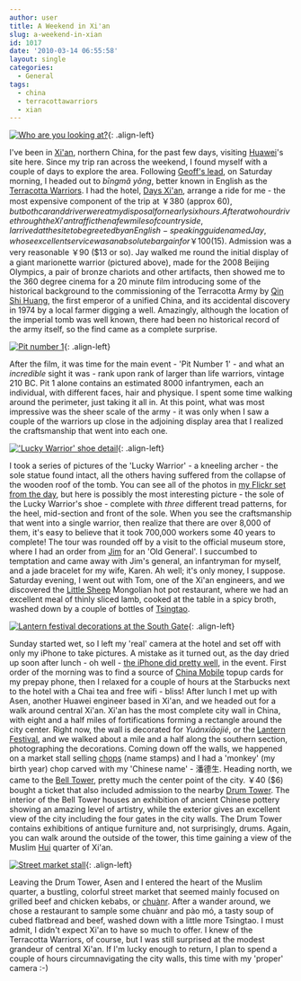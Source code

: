 ```yaml
---
author: user
title: A Weekend in Xi'an
slug: a-weekend-in-xian
id: 1017
date: '2010-03-14 06:55:58'
layout: single
categories:
  - General
tags:
  - china
  - terracottawarriors
  - xian
---
```


[![Who are you looking at?](http://farm5.static.flickr.com/4028/4428903639_a39a0be196_m.jpg)](http://www.flickr.com/photos/superpat/4428903639/ "Who are you looking at? by superpat7, on Flickr"){: .align-left}

I've been in [Xi'an](http://en.wikipedia.org/wiki/Xi%27an), northern China, for the past few days, visiting [Huawei](http://www.huawei.com/)'s site here. Since my trip ran across the weekend, I found myself with a couple of days to explore the area. Following [Geoff's lead](http://geoffarnold.com/?p=3580), on Saturday morning, I headed out to _bīngmǎ yǒng_, better known in English as the [Terracotta Warriors](http://en.wikipedia.org/wiki/Terra-cotta_Army). I had the hotel, [Days Xi'an](http://www.daysinn.cn/English/hotel/13a.htm), arrange a ride for me - the most expensive component of the trip at ￥380 (approx $60), but both car and driver were at my disposal for nearly six hours. After a two hour drive through the Xi'an traffic then a few miles of countryside, I arrived at the site to be greeted by an English-speaking guide named Jay, whose excellent service was an absolute bargain for ￥100 ($15). Admission was a very reasonable ￥90 ($13 or so). Jay walked me round the initial display of a giant marionette warrior (pictured above), made for the 2008 Beijing Olympics, a pair of bronze chariots and other artifacts, then showed me to the 360 degree cinema for a 20 minute film introducing some of the historical background to the commissioning of the Terracotta Army by [Qin Shi Huang](http://en.wikipedia.org/wiki/Qin_Shi_Huang), the first emperor of a unified China, and its accidental discovery in 1974 by a local farmer digging a well. Amazingly, although the location of the imperial tomb was well known, there had been no historical record of the army itself, so the find came as a complete surprise.

[![Pit number 1](http://farm3.static.flickr.com/2763/4429687442_af7d9d9b3e_m.jpg)](http://www.flickr.com/photos/superpat/4429687442/ "Pit number 1 by superpat7, on Flickr"){: .align-left}

After the film, it was time for the main event - 'Pit Number 1' - and what an _incredible_ sight it was - rank upon rank of larger than life warriors, vintage 210 BC. Pit 1 alone contains an estimated 8000 infantrymen, each an individual, with different faces, hair and physique. I spent some time walking around the perimeter, just taking it all in. At this point, what was most impressive was the sheer scale of the army - it was only when I saw a couple of the warriors up close in the adjoining display area that I realized the craftsmanship that went into each one.

[!['Lucky Warrior' shoe detail](http://farm3.static.flickr.com/2722/4429791654_8437a35873_m.jpg)](http://www.flickr.com/photos/superpat/4429791654/ "'Lucky Warrior' shoe detail by superpat7, on Flickr"){: .align-left}

I took a series of pictures of the 'Lucky Warrior' - a kneeling archer - the sole statue found intact, all the others having suffered from the collapse of the wooden roof of the tomb. You can see all of the photos in [my Flickr set from the day](http://www.flickr.com/photos/superpat/sets/72157623487285067/), but here is possibly the most interesting picture - the sole of the Lucky Warrior's shoe - complete with _three_ different tread patterns, for the heel, mid-section and front of the sole. When you see the craftsmanship that went into a single warrior, then realize that there are over 8,000 of them, it's easy to believe that it took 700,000 workers some 40 years to complete! The tour was rounded off by a visit to the official museum store, where I had an order from [Jim](http://www.cryptoclarity.com/James_P_Hughes/James_P_Hughes.html) for an 'Old General'. I succumbed to temptation and came away with Jim's general, an infantryman for myself, and a jade bracelet for my wife, Karen. Ah well; it's only money, I suppose. Saturday evening, I went out with Tom, one of the Xi'an engineers, and we discovered the [Little Sheep](http://www.littlesheephotpot.com/) Mongolian hot pot restaurant, where we had an excellent meal of thinly sliced lamb, cooked at the table in a spicy broth, washed down by a couple of bottles of [Tsingtao](http://www.tsingtaobeer.com/).

[![Lantern festival decorations at the South Gate](http://farm5.static.flickr.com/4025/4431309431_71c319a8b1_m.jpg)](http://www.flickr.com/photos/superpat/4431309431/ "Lantern festival decorations at the South Gate by superpat7, on Flickr"){: .align-left}

Sunday started wet, so I left my 'real' camera at the hotel and set off with only my iPhone to take pictures. A mistake as it turned out, as the day dried up soon after lunch - oh well - [the iPhone did pretty well](http://www.flickr.com/photos/superpat/sets/72157623617444708/), in the event. First order of the morning was to find a source of [China Mobile](http://www.chinamobile.com/en/mainland/) topup cards for my prepay phone, then I relaxed for a couple of hours at the Starbucks next to the hotel with a Chai tea and free wifi - bliss! After lunch I met up with Asen, another Huawei engineer based in Xi'an, and we headed out for a walk around central Xi'an. Xi'an has the most complete city wall in China, with eight and a half miles of fortifications forming a rectangle around the city center. Right now, the wall is decorated for _Yuánxiāojié_, or the [Lantern Festival](http://en.wikipedia.org/wiki/Lantern_Festival), and we walked about a mile and a half along the southern section, photographing the decorations. Coming down off the walls, we happened on a market stall selling [chops](http://en.wikipedia.org/wiki/Seal_%28East_Asia%29) (name stamps) and I had a 'monkey' (my birth year) chop carved with my 'Chinese name' - 潘德生. Heading north, we came to the [Bell Tower](http://en.wikipedia.org/wiki/Bell_Tower_of_Xi%27an), pretty much the center point of the city. ￥40 ($6) bought a ticket that also included admission to the nearby [Drum Tower](http://en.wikipedia.org/wiki/Drum_Tower_of_Xi%27an). The interior of the Bell Tower houses an exhibition of ancient Chinese pottery showing an amazing level of artistry, while the exterior gives an excellent view of the city including the four gates in the city walls. The Drum Tower contains exhibitions of antique furniture and, not surprisingly, drums. Again, you can walk around the outside of the tower, this time gaining a view of the Muslim [Hui](http://en.wikipedia.org/wiki/Hui_people) quarter of Xi'an.

[![Street market stall](http://farm3.static.flickr.com/2742/4431376673_eef24ac9a1_m.jpg)](http://www.flickr.com/photos/superpat/4431376673/ "Street market stall by superpat7, on Flickr"){: .align-left}

Leaving the Drum Tower, Asen and I entered the heart of the Muslim quarter, a bustling, colorful street market that seemed mainly focused on grilled beef and chicken kebabs, or [chuànr](http://en.wikipedia.org/wiki/Chuanr). After a wander around, we chose a restaurant to sample some chuànr and pào mó, a tasty soup of cubed flatbread and beef, washed down with a little more Tsingtao. I must admit, I didn't expect Xi'an to have so much to offer. I knew of the Terracotta Warriors, of course, but I was still surprised at the modest grandeur of central Xi'an. If I'm lucky enough to return, I plan to spend a couple of hours circumnavigating the city walls, this time with my 'proper' camera :-)